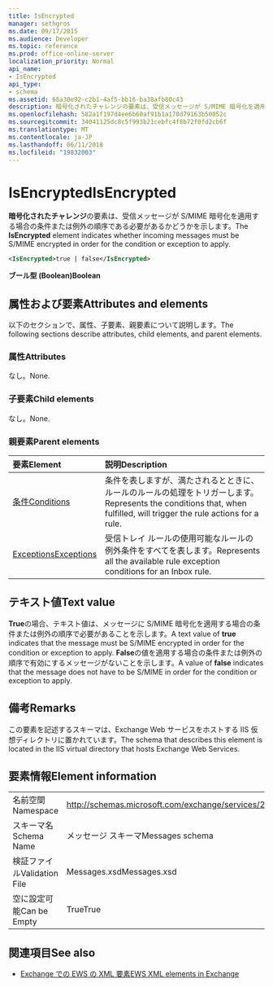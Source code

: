 ```yaml
---
title: IsEncrypted
manager: sethgros
ms.date: 09/17/2015
ms.audience: Developer
ms.topic: reference
ms.prod: office-online-server
localization_priority: Normal
api_name:
- IsEncrypted
api_type:
- schema
ms.assetid: 68a30e92-c2b1-4af5-bb16-ba38afb80c43
description: 暗号化されたチャレンジの要素は、受信メッセージが S/MIME 暗号化を適用する場合の条件または例外の順序である必要があるかどうかを示します。
ms.openlocfilehash: 582a1f197d4ee6b60af91b1a178d79163b50052c
ms.sourcegitcommit: 34041125dc8c5f993b21cebfc4f8b72f0fd2cb6f
ms.translationtype: MT
ms.contentlocale: ja-JP
ms.lasthandoff: 06/11/2018
ms.locfileid: "19832003"
---
```

# <a name="isencrypted"></a><span data-ttu-id="f594b-103">IsEncrypted</span><span class="sxs-lookup"><span data-stu-id="f594b-103">IsEncrypted</span></span>

<span data-ttu-id="f594b-104">**暗号化されたチャレンジ**の要素は、受信メッセージが S/MIME 暗号化を適用する場合の条件または例外の順序である必要があるかどうかを示します。</span><span class="sxs-lookup"><span data-stu-id="f594b-104">The **IsEncrypted** element indicates whether incoming messages must be S/MIME encrypted in order for the condition or exception to apply.</span></span> 
  
```XML
<IsEncrypted>true | false</IsEncrypted>
```

 <span data-ttu-id="f594b-105">**ブール型 (Boolean)**</span><span class="sxs-lookup"><span data-stu-id="f594b-105">**Boolean**</span></span>
## <a name="attributes-and-elements"></a><span data-ttu-id="f594b-106">属性および要素</span><span class="sxs-lookup"><span data-stu-id="f594b-106">Attributes and elements</span></span>

<span data-ttu-id="f594b-107">以下のセクションで、属性、子要素、親要素について説明します。</span><span class="sxs-lookup"><span data-stu-id="f594b-107">The following sections describe attributes, child elements, and parent elements.</span></span>
  
### <a name="attributes"></a><span data-ttu-id="f594b-108">属性</span><span class="sxs-lookup"><span data-stu-id="f594b-108">Attributes</span></span>

<span data-ttu-id="f594b-109">なし。</span><span class="sxs-lookup"><span data-stu-id="f594b-109">None.</span></span>
  
### <a name="child-elements"></a><span data-ttu-id="f594b-110">子要素</span><span class="sxs-lookup"><span data-stu-id="f594b-110">Child elements</span></span>

<span data-ttu-id="f594b-111">なし。</span><span class="sxs-lookup"><span data-stu-id="f594b-111">None.</span></span>
  
### <a name="parent-elements"></a><span data-ttu-id="f594b-112">親要素</span><span class="sxs-lookup"><span data-stu-id="f594b-112">Parent elements</span></span>

|<span data-ttu-id="f594b-113">**要素**</span><span class="sxs-lookup"><span data-stu-id="f594b-113">**Element**</span></span>|<span data-ttu-id="f594b-114">**説明**</span><span class="sxs-lookup"><span data-stu-id="f594b-114">**Description**</span></span>|
|:-----|:-----|
|[<span data-ttu-id="f594b-115">条件</span><span class="sxs-lookup"><span data-stu-id="f594b-115">Conditions</span></span>](conditions.md) <br/> |<span data-ttu-id="f594b-116">条件を表しますが、満たされるとときに、ルールのルールの処理をトリガーします。</span><span class="sxs-lookup"><span data-stu-id="f594b-116">Represents the conditions that, when fulfilled, will trigger the rule actions for a rule.</span></span>  <br/> |
|[<span data-ttu-id="f594b-117">Exceptions</span><span class="sxs-lookup"><span data-stu-id="f594b-117">Exceptions</span></span>](exceptions.md) <br/> |<span data-ttu-id="f594b-118">受信トレイ ルールの使用可能なルールの例外条件をすべてを表します。</span><span class="sxs-lookup"><span data-stu-id="f594b-118">Represents all the available rule exception conditions for an Inbox rule.</span></span>  <br/> |
   
## <a name="text-value"></a><span data-ttu-id="f594b-119">テキスト値</span><span class="sxs-lookup"><span data-stu-id="f594b-119">Text value</span></span>

<span data-ttu-id="f594b-120">**True**の場合、テキスト値は、メッセージに S/MIME 暗号化を適用する場合の条件または例外の順序で必要があることを示します。</span><span class="sxs-lookup"><span data-stu-id="f594b-120">A text value of **true** indicates that the message must be S/MIME encrypted in order for the condition or exception to apply.</span></span> <span data-ttu-id="f594b-121">**False**の値を適用する場合の条件または例外の順序で有効にするメッセージがないことを示します。</span><span class="sxs-lookup"><span data-stu-id="f594b-121">A value of **false** indicates that the message does not have to be S/MIME in order for the condition or exception to apply.</span></span> 
  
## <a name="remarks"></a><span data-ttu-id="f594b-122">備考</span><span class="sxs-lookup"><span data-stu-id="f594b-122">Remarks</span></span>

<span data-ttu-id="f594b-123">この要素を記述するスキーマは、Exchange Web サービスをホストする IIS 仮想ディレクトリに置かれています。</span><span class="sxs-lookup"><span data-stu-id="f594b-123">The schema that describes this element is located in the IIS virtual directory that hosts Exchange Web Services.</span></span>
  
## <a name="element-information"></a><span data-ttu-id="f594b-124">要素情報</span><span class="sxs-lookup"><span data-stu-id="f594b-124">Element information</span></span>

|||
|:-----|:-----|
|<span data-ttu-id="f594b-125">名前空間</span><span class="sxs-lookup"><span data-stu-id="f594b-125">Namespace</span></span>  <br/> |http://schemas.microsoft.com/exchange/services/2006/messages  <br/> |
|<span data-ttu-id="f594b-126">スキーマ名</span><span class="sxs-lookup"><span data-stu-id="f594b-126">Schema Name</span></span>  <br/> |<span data-ttu-id="f594b-127">メッセージ スキーマ</span><span class="sxs-lookup"><span data-stu-id="f594b-127">Messages schema</span></span>  <br/> |
|<span data-ttu-id="f594b-128">検証ファイル</span><span class="sxs-lookup"><span data-stu-id="f594b-128">Validation File</span></span>  <br/> |<span data-ttu-id="f594b-129">Messages.xsd</span><span class="sxs-lookup"><span data-stu-id="f594b-129">Messages.xsd</span></span>  <br/> |
|<span data-ttu-id="f594b-130">空に設定可能</span><span class="sxs-lookup"><span data-stu-id="f594b-130">Can be Empty</span></span>  <br/> |<span data-ttu-id="f594b-131">True</span><span class="sxs-lookup"><span data-stu-id="f594b-131">True</span></span>  <br/> |
   
## <a name="see-also"></a><span data-ttu-id="f594b-132">関連項目</span><span class="sxs-lookup"><span data-stu-id="f594b-132">See also</span></span>



- [<span data-ttu-id="f594b-133">Exchange での EWS の XML 要素</span><span class="sxs-lookup"><span data-stu-id="f594b-133">EWS XML elements in Exchange</span></span>](ews-xml-elements-in-exchange.md)

